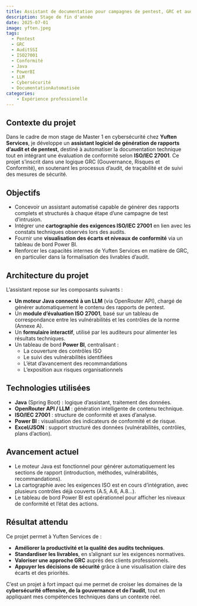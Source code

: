 ```yaml
---
title: Assistant de documentation pour campagnes de pentest, GRC et audit ISO 27001
description: Stage de fin d'année
date: 2025-07-01
image: yften.jpeg
tags: 
  - Pentest
  - GRC
  - AuditSSI
  - ISO27001
  - Conformité
  - Java
  - PowerBI
  - LLM
  - Cybersécurité
  - DocumentationAutomatisée
categories:
    - Expérience professionelle
---
```

## Contexte du projet

Dans le cadre de mon stage de Master 1 en cybersécurité chez **Yuften Services**, je développe un **assistant logiciel de génération de rapports d’audit et de pentest**, destiné à automatiser la documentation technique tout en intégrant une évaluation de conformité selon **ISO/IEC 27001**. Ce projet s’inscrit dans une logique GRC (Gouvernance, Risques et Conformité), en soutenant les processus d’audit, de traçabilité et de suivi des mesures de sécurité.

## Objectifs

- Concevoir un assistant automatisé capable de générer des rapports complets et structurés à chaque étape d’une campagne de test d’intrusion.
- Intégrer une **cartographie des exigences ISO/IEC 27001** en lien avec les constats techniques observés lors des audits.
- Fournir une **visualisation des écarts et niveaux de conformité** via un tableau de bord Power BI.
- Renforcer les capacités internes de Yuften Services en matière de GRC, en particulier dans la formalisation des livrables d’audit.

## Architecture du projet

L’assistant repose sur les composants suivants :

- **Un moteur Java connecté à un LLM** (via OpenRouter API), chargé de générer automatiquement le contenu des rapports de pentest.
- Un **module d’évaluation ISO 27001**, basé sur un tableau de correspondance entre les vulnérabilités et les contrôles de la norme (Annexe A).
- Un **formulaire interactif**, utilisé par les auditeurs pour alimenter les résultats techniques.
- Un tableau de bord **Power BI**, centralisant :
  - La couverture des contrôles ISO
  - Le suivi des vulnérabilités identifiées
  - L’état d’avancement des recommandations
  - L’exposition aux risques organisationnels

## Technologies utilisées

- **Java** (Spring Boot) : logique d’assistant, traitement des données.
- **OpenRouter API / LLM** : génération intelligente de contenu technique.
- **ISO/IEC 27001** : structure de conformité et axes d’analyse.
- **Power BI** : visualisation des indicateurs de conformité et de risque.
- **Excel/JSON** : support structuré des données (vulnérabilités, contrôles, plans d’action).

## Avancement actuel

- Le moteur Java est fonctionnel pour générer automatiquement les sections de rapport (introduction, méthodes, vulnérabilités, recommandations).
- La cartographie avec les exigences ISO est en cours d’intégration, avec plusieurs contrôles déjà couverts (A.5, A.6, A.8...).
- Le tableau de bord Power BI est opérationnel pour afficher les niveaux de conformité et l’état des actions.

## Résultat attendu

Ce projet permet à Yuften Services de :
- **Améliorer la productivité et la qualité des audits techniques**.
- **Standardiser les livrables**, en s’alignant sur les exigences normatives.
- **Valoriser une approche GRC** auprès des clients professionnels.
- **Appuyer les décisions de sécurité** grâce à une visualisation claire des écarts et des priorités.

C’est un projet à fort impact qui me permet de croiser les domaines de la **cybersécurité offensive, de la gouvernance et de l’audit**, tout en appliquant mes compétences techniques dans un contexte réel.

